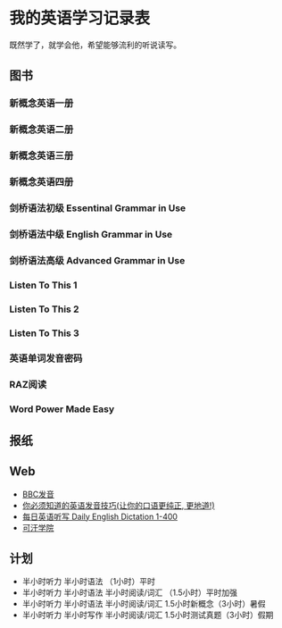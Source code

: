# 我的英语学习记录表
既然学了，就学会他，希望能够流利的听说读写。

## 图书
### 新概念英语一册 
### 新概念英语二册
### 新概念英语三册
### 新概念英语四册

### 剑桥语法初级 Essentinal Grammar in Use
### 剑桥语法中级 English Grammar in Use 
### 剑桥语法高级 Advanced Grammar in Use 

### Listen To This 1
### Listen To This 2
### Listen To This 3

### 英语单词发音密码

### RAZ阅读

### Word Power Made Easy

## 报纸

## Web

* [BBC发音](https://www.bilibili.com/video/BV1Y4411M7Ac?)
* [你必须知道的英语发音技巧(让你的口语更纯正, 更地道!)](https://www.bilibili.com/video/BV1SZ4y1K7Lr)
* [每日英语听写 Daily English Dictation 1-400](https://www.bilibili.com/video/BV1U7411a7xG)
* [可汗学院](https://www.khanacademy.org)

## 计划
* 半小时听力 半小时语法 （1小时）平时
* 半小时听力 半小时语法 半小时阅读/词汇 （1.5小时）平时加强
* 半小时听力 半小时语法 半小时阅读/词汇 1.5小时新概念（3小时）暑假
* 半小时听力 半小时写作 半小时阅读/词汇 1.5小时测试真题（3小时）假期